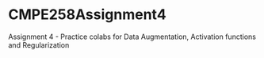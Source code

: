 # CMPE258Assignment4
Assignment 4 - Practice colabs for Data Augmentation, Activation functions and Regularization

